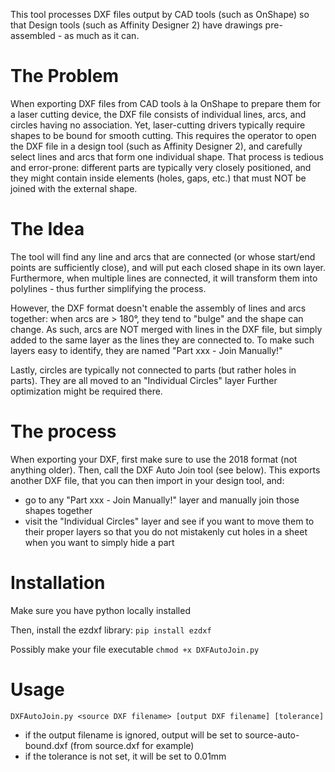 This tool processes DXF files output by CAD tools (such as OnShape) so that Design tools (such as Affinity Designer 2) have drawings pre-assembled - as much as it can.

# The Problem
When exporting DXF files from CAD tools à la OnShape to prepare them for a laser cutting device, the DXF file consists of individual lines, arcs, and circles having no association. Yet, laser-cutting drivers typically require shapes to be bound for smooth cutting. This requires the operator to open the DXF file in a design tool (such as Affinity Designer 2), and carefully select lines and arcs that form one individual shape. That process is tedious and error-prone: different parts are typically very closely positioned, and they might contain inside elements (holes, gaps, etc.) that must NOT be joined with the external shape. 

# The Idea
The tool will find any line and arcs that are connected (or whose start/end points are sufficiently close), and will put each closed shape in its own layer. Furthermore, when multiple lines are connected, it will transform them into polylines - thus further simplifying the process. 

However, the DXF format doesn't enable the assembly of lines and arcs together: when arcs are > 180°, they tend to "bulge" and the shape can change. As such, arcs are NOT merged with lines in the DXF file, but simply added to the same layer as the lines they are connected to. To make such layers easy to identify, they are named "Part xxx - Join Manually!"

Lastly, circles are typically not connected to parts (but rather holes in parts). They are all moved to an "Individual Circles" layer Further optimization might be required there.

# The process
When exporting your DXF, first make sure to use the 2018 format (not anything older). Then, call the DXF Auto Join tool (see below). This exports another DXF file, that you can then import in your design tool, and:
- go to any "Part xxx - Join Manually!" layer and manually join those shapes together
- visit the "Individual Circles" layer and see if you want to move them to their proper layers so that you do not mistakenly cut holes in a sheet when you want to simply hide a part

# Installation
Make sure you have python locally installed

Then, install the ezdxf library:
`pip install ezdxf`

Possibly make your file executable
`chmod +x DXFAutoJoin.py`

# Usage
`DXFAutoJoin.py <source DXF filename> [output DXF filename] [tolerance]`

- if the output filename is ignored, output will be set to source-auto-bound.dxf (from source.dxf for example)
- if the tolerance is not set, it will be set to 0.01mm
